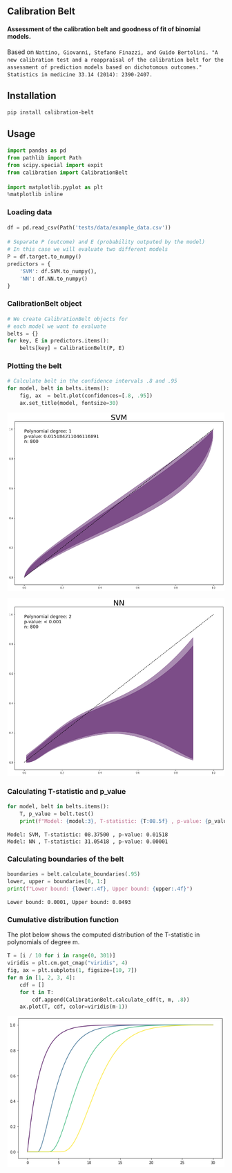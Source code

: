 ## Calibration Belt
#### Assessment of the calibration belt and goodness of fit of binomial models.

Based on `Nattino, Giovanni, Stefano Finazzi, and Guido Bertolini. "A new calibration test and a reappraisal of the calibration belt for the assessment of prediction models based on dichotomous outcomes." Statistics in medicine 33.14 (2014): 2390-2407.`

## Installation

```Shell
pip install calibration-belt
```

## Usage

```python
import pandas as pd
from pathlib import Path
from scipy.special import expit
from calibration import CalibrationBelt

import matplotlib.pyplot as plt
%matplotlib inline  
```

### Loading data


```python
df = pd.read_csv(Path('tests/data/example_data.csv'))

# Separate P (outcome) and E (probability outputed by the model)
# In this case we will evaluate two different models
P = df.target.to_numpy()
predictors = {
    'SVM': df.SVM.to_numpy(),
    'NN': df.NN.to_numpy()
}
```

### CalibrationBelt object


```python
# We create CalibrationBelt objects for 
# each model we want to evaluate
belts = {}
for key, E in predictors.items():
    belts[key] = CalibrationBelt(P, E)
```

### Plotting the belt


```python
# Calculate belt in the confidence intervals .8 and .95
for model, belt in belts.items():
    fig, ax  = belt.plot(confidences=[.8, .95])
    ax.set_title(model, fontsize=30)
```



![png](https://raw.githubusercontent.com/lbulgarelli/calibration/master/output_8_1.png)



![png](https://raw.githubusercontent.com/lbulgarelli/calibration/master/output_8_2.png)


### Calculating T-statistic and p_value


```python
for model, belt in belts.items():
    T, p_value = belt.test()
    print(f"Model: {model:3}, T-statistic: {T:08.5f} , p-value: {p_value:07.5f}")
```

    Model: SVM, T-statistic: 08.37500 , p-value: 0.01518
    Model: NN , T-statistic: 31.05418 , p-value: 0.00001


### Calculating boundaries of the belt


```python
boundaries = belt.calculate_boundaries(.95)
lower, upper = boundaries[0, 1:]
print(f"Lower bound: {lower:.4f}, Upper bound: {upper:.4f}")
```

    Lower bound: 0.0001, Upper bound: 0.0493


### Cumulative distribution function

The plot below shows the computed distribution of the T-statistic in polynomials of degree m.


```python
T = [i / 10 for i in range(0, 301)]
viridis = plt.cm.get_cmap("viridis", 4)
fig, ax = plt.subplots(1, figsize=[10, 7])
for m in [1, 2, 3, 4]:
    cdf = []
    for t in T:
        cdf.append(CalibrationBelt.calculate_cdf(t, m, .8))  
    ax.plot(T, cdf, color=viridis(m-1))
```


![png](https://raw.githubusercontent.com/lbulgarelli/calibration/master/output_14_0.png)
